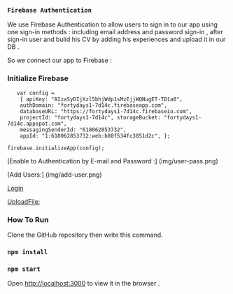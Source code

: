 
### `Firebase Authentication`
 We  use Firebase Authentication to allow users to sign in to our app using one sign-in methods : including email address and password sign-in , after sign-in user and bulid his CV by adding his experiences and upload it in our DB .

So we connect our app to Firebase :
 
 ### Initialize Firebase
```
   var config =
    { apiKey: "AIzaSyDIjXzl5bhjWdp1sMzEjjWQNugET-TD1a0", 
    authDomain: "fortydays1-7d14c.firebaseapp.com", 
    databaseURL: "https://fortydays1-7d14c.firebaseio.com", 
    projectId: "fortydays1-7d14c", storageBucket: "fortydays1-7d14c.appspot.com",
    messagingSenderId: "618062853732",
    appId: "1:618062853732:web:b80f534fc3851d2c", };

firebase.initializeApp(config);
```


  [Enable to  Authentication by E-mail and Password :] (img/user-pass.png)
   
  [Add Users:] (img/add-user.png)

  [Login](sers\TOSHIBA\Downloads\add-user.png)

  [UploadFile:](OSHIBA\Downloads\add-user.png)

 

### How To Run
 Clone the GitHub repository then write this command. 
### `npm install`

### `npm start`
 Open [http://localhost:3000](http://localhost:3000) to view it in the browser .
